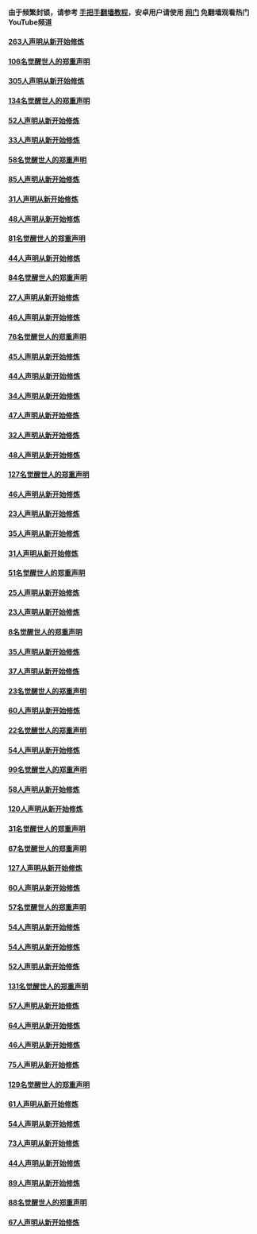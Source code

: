 #### 由于频繁封锁，请参考 [手把手翻墙教程](https://github.com/gfw-breaker/guides/wiki/)，安卓用户请使用 [网门](https://github.com/gfw-breaker/nogfw/blob/master/dl.md?t=03270100) 免翻墙观看热门YouTube频道 

#### [263人声明从新开始修炼](../pages/91/422553.md?t=03270100) 

#### [106名觉醒世人的郑重声明](../pages/91/422552.md?t=03270100) 

#### [305人声明从新开始修炼](../pages/91/422153.md?t=03270100) 

#### [134名觉醒世人的郑重声明](../pages/91/422152.md?t=03270100) 

#### [52人声明从新开始修炼](../pages/91/421846.md?t=03270100) 

#### [33人声明从新开始修炼](../pages/91/421804.md?t=03270100) 

#### [58名觉醒世人的郑重声明](../pages/91/421845.md?t=03270100) 

#### [85人声明从新开始修炼](../pages/91/421769.md?t=03270100) 

#### [31人声明从新开始修炼](../pages/91/421763.md?t=03270100) 

#### [48人声明从新开始修炼](../pages/91/421605.md?t=03270100) 

#### [81名觉醒世人的郑重声明](../pages/91/421656.md?t=03270100) 

#### [44人声明从新开始修炼](../pages/91/421544.md?t=03270100) 

#### [84名觉醒世人的郑重声明](../pages/91/421543.md?t=03270100) 

#### [27人声明从新开始修炼](../pages/91/421465.md?t=03270100) 

#### [46人声明从新开始修炼](../pages/91/421454.md?t=03270100) 

#### [76名觉醒世人的郑重声明](../pages/91/421453.md?t=03270100) 

#### [45人声明从新开始修炼](../pages/91/421452.md?t=03270100) 

#### [44人声明从新开始修炼](../pages/91/421422.md?t=03270100) 

#### [34人声明从新开始修炼](../pages/91/421322.md?t=03270100) 

#### [47人声明从新开始修炼](../pages/91/421264.md?t=03270100) 

#### [32人声明从新开始修炼](../pages/91/421225.md?t=03270100) 

#### [48人声明从新开始修炼](../pages/91/421202.md?t=03270100) 

#### [127名觉醒世人的郑重声明](../pages/91/421224.md?t=03270100) 

#### [46人声明从新开始修炼](../pages/91/421203.md?t=03270100) 

#### [23人声明从新开始修炼](../pages/91/421138.md?t=03270100) 

#### [35人声明从新开始修炼](../pages/91/421122.md?t=03270100) 

#### [31人声明从新开始修炼](../pages/91/421081.md?t=03270100) 

#### [51名觉醒世人的郑重声明](../pages/91/421080.md?t=03270100) 

#### [25人声明从新开始修炼](../pages/91/421020.md?t=03270100) 

#### [23人声明从新开始修炼](../pages/91/420884.md?t=03270100) 

#### [8名觉醒世人的郑重声明](../pages/91/420883.md?t=03270100) 

#### [35人声明从新开始修炼](../pages/91/420809.md?t=03270100) 

#### [37人声明从新开始修炼](../pages/91/420766.md?t=03270100) 

#### [23名觉醒世人的郑重声明](../pages/91/420765.md?t=03270100) 

#### [60人声明从新开始修炼](../pages/91/420727.md?t=03270100) 

#### [22名觉醒世人的郑重声明](../pages/91/420726.md?t=03270100) 

#### [54人声明从新开始修炼](../pages/91/420529.md?t=03270100) 

#### [99名觉醒世人的郑重声明](../pages/91/420528.md?t=03270100) 

#### [58人声明从新开始修炼](../pages/91/420198.md?t=03270100) 

#### [120人声明从新开始修炼](../pages/91/420141.md?t=03270100) 

#### [31名觉醒世人的郑重声明](../pages/91/420197.md?t=03270100) 

#### [67名觉醒世人的郑重声明](../pages/91/420140.md?t=03270100) 

#### [127人声明从新开始修炼](../pages/91/420082.md?t=03270100) 

#### [60人声明从新开始修炼](../pages/91/420081.md?t=03270100) 

#### [57名觉醒世人的郑重声明](../pages/91/420080.md?t=03270100) 

#### [54人声明从新开始修炼](../pages/91/419533.md?t=03270100) 

#### [54人声明从新开始修炼](../pages/91/419532.md?t=03270100) 

#### [52人声明从新开始修炼](../pages/91/419531.md?t=03270100) 

#### [131名觉醒世人的郑重声明](../pages/91/419530.md?t=03270100) 

#### [57人声明从新开始修炼](../pages/91/419430.md?t=03270100) 

#### [64人声明从新开始修炼](../pages/91/419429.md?t=03270100) 

#### [46人声明从新开始修炼](../pages/91/419428.md?t=03270100) 

#### [75人声明从新开始修炼](../pages/91/419427.md?t=03270100) 

#### [129名觉醒世人的郑重声明](../pages/91/419426.md?t=03270100) 

#### [61人声明从新开始修炼](../pages/91/419198.md?t=03270100) 

#### [54人声明从新开始修炼](../pages/91/419197.md?t=03270100) 

#### [73人声明从新开始修炼](../pages/91/419196.md?t=03270100) 

#### [44人声明从新开始修炼](../pages/91/419075.md?t=03270100) 

#### [89人声明从新开始修炼](../pages/91/419074.md?t=03270100) 

#### [88名觉醒世人的郑重声明](../pages/91/419195.md?t=03270100) 

#### [67人声明从新开始修炼](../pages/91/419073.md?t=03270100) 

